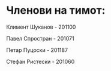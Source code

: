 # Членови на тимот:
Климент Шуканов - 201100   

Павел Спростран - 201071   
   
Петар Пуцоски - 201187
   
Стефан Ристески - 201060
